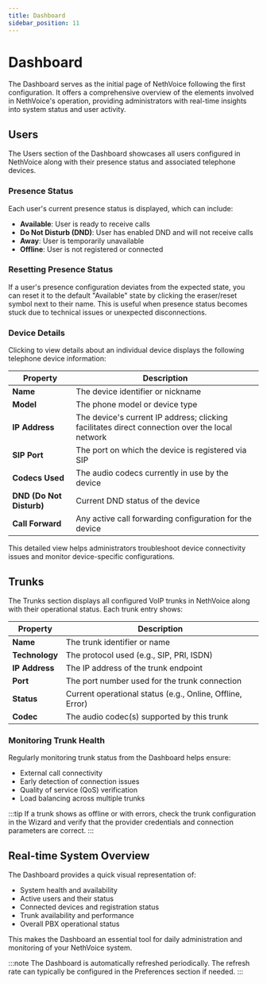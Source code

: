 ```yaml
---
title: Dashboard
sidebar_position: 11
---
```


# Dashboard

The Dashboard serves as the initial page of NethVoice following the first configuration. It offers a comprehensive overview of the elements involved in NethVoice's operation, providing administrators with real-time insights into system status and user activity.

## Users

The Users section of the Dashboard showcases all users configured in NethVoice along with their presence status and associated telephone devices.

### Presence Status

Each user's current presence status is displayed, which can include:

- **Available**: User is ready to receive calls
- **Do Not Disturb (DND)**: User has enabled DND and will not receive calls
- **Away**: User is temporarily unavailable
- **Offline**: User is not registered or connected

### Resetting Presence Status

If a user's presence configuration deviates from the expected state, you can reset it to the default "Available" state by clicking the eraser/reset symbol next to their name. This is useful when presence status becomes stuck due to technical issues or unexpected disconnections.

### Device Details

Clicking to view details about an individual device displays the following telephone device information:

| Property | Description |
|----------|-------------|
| **Name** | The device identifier or nickname |
| **Model** | The phone model or device type |
| **IP Address** | The device's current IP address; clicking facilitates direct connection over the local network |
| **SIP Port** | The port on which the device is registered via SIP |
| **Codecs Used** | The audio codecs currently in use by the device |
| **DND (Do Not Disturb)** | Current DND status of the device |
| **Call Forward** | Any active call forwarding configuration for the device |

This detailed view helps administrators troubleshoot device connectivity issues and monitor device-specific configurations.

## Trunks

The Trunks section displays all configured VoIP trunks in NethVoice along with their operational status. Each trunk entry shows:

| Property | Description |
|----------|-------------|
| **Name** | The trunk identifier or name |
| **Technology** | The protocol used (e.g., SIP, PRI, ISDN) |
| **IP Address** | The IP address of the trunk endpoint |
| **Port** | The port number used for the trunk connection |
| **Status** | Current operational status (e.g., Online, Offline, Error) |
| **Codec** | The audio codec(s) supported by this trunk |

### Monitoring Trunk Health

Regularly monitoring trunk status from the Dashboard helps ensure:

- External call connectivity
- Early detection of connection issues
- Quality of service (QoS) verification
- Load balancing across multiple trunks

:::tip
If a trunk shows as offline or with errors, check the trunk configuration in the Wizard and verify that the provider credentials and connection parameters are correct.
:::

## Real-time System Overview

The Dashboard provides a quick visual representation of:

- System health and availability
- Active users and their status
- Connected devices and registration status
- Trunk availability and performance
- Overall PBX operational status

This makes the Dashboard an essential tool for daily administration and monitoring of your NethVoice system.

:::note
The Dashboard is automatically refreshed periodically. The refresh rate can typically be configured in the Preferences section if needed.
:::
